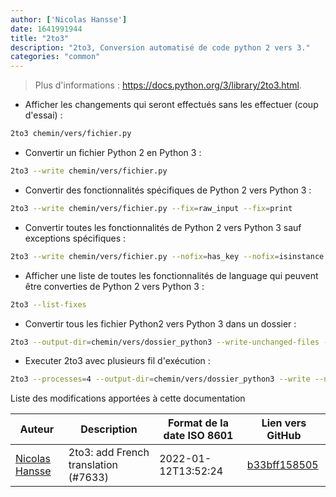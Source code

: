 ```yaml
---
author: ['Nicolas Hansse']
date: 1641991944
title: "2to3"
description: "2to3, Conversion automatisé de code python 2 vers 3."
categories: "common"
---
```

> Plus d'informations : <https://docs.python.org/3/library/2to3.html>.

- Afficher les changements qui seront effectués sans les effectuer (coup d'essai) :

```bash
2to3 chemin/vers/fichier.py
```

- Convertir un fichier Python 2 en Python 3 :

```bash
2to3 --write chemin/vers/fichier.py
```

- Convertir des fonctionnalités spécifiques de Python 2 vers Python 3 :

```bash
2to3 --write chemin/vers/fichier.py --fix=raw_input --fix=print
```

- Convertir toutes les fonctionnalités de Python 2 vers Python 3 sauf exceptions spécifiques :

```bash
2to3 --write chemin/vers/fichier.py --nofix=has_key --nofix=isinstance
```

- Afficher une liste de toutes les fonctionnalités de language qui peuvent être converties de Python 2 vers Python 3 :

```bash
2to3 --list-fixes
```

- Convertir tous les fichier Python2 vers Python 3 dans un dossier :

```bash
2to3 --output-dir=chemin/vers/dossier_python3 --write-unchanged-files --nobackups chemin/vers/dossier_python2
```

- Executer 2to3 avec plusieurs fil d'exécution :

```bash
2to3 --processes=4 --output-dir=chemin/vers/dossier_python3 --write --nobackups --no-diff chemin/vers/dossier_python2
```
Liste des modifications apportées à cette documentation


Auteur | Description | Format de la date ISO 8601 | Lien vers GitHub
------|-----|-----|-----
[Nicolas Hansse](mailto:nicolas.hansse.partner@decathlon.com) | 2to3: add French translation (#7633) | 2022-01-12T13:52:24 | [b33bff158505](https://github.com/tldr-pages/tldr/commit/b33bff158505173089d667de1c441eb50f6253d1)

